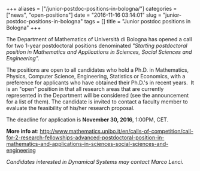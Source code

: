 +++
aliases = ["/junior-postdoc-positions-in-bologna/"]
categories = ["news", "open-positions"]
date = "2016-11-16 03:14:01"
slug = "junior-postdoc-positions-in-bologna"
tags = []
title = "Junior postdoc positions in Bologna"
+++

The Department of Mathematics of Università di Bologna has opened a call
for two 1-year postdoctoral positions denominated *"Starting
postdoctoral position in Mathematics and Applications in Sciences,
Social Sciences and Engineering".*

The positions are open to all candidates who hold a Ph.D. in
Mathematics, Physics, Computer Science, Engineering, Statistics or
Economics, with a preference for applicants who have obtained their
Ph.D.'s in recent years.  It is an "open" position in that all research
areas that are currently represented in the Department will be
considered (see the announcement for a list of them). The candidate is
invited to contact a faculty member to evaluate the feasibility of
his/her research proposal.

The deadline for application is **November 30, 2016**, 1:00PM, CET.

**More info at**:
<http://www.mathematics.unibo.it/en/calls-of-competition/call-for-2-research-fellowships-advanced-postdoctoral-position-in-mathematics-and-applications-in-sciences-social-sciences-and-engineering>

*Candidates interested in Dynamical Systems may contact Marco Lenci.*
